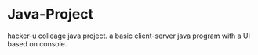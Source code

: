 # Java-Project
hacker-u colleage java project.
a basic client-server java program with a UI based on console. 
